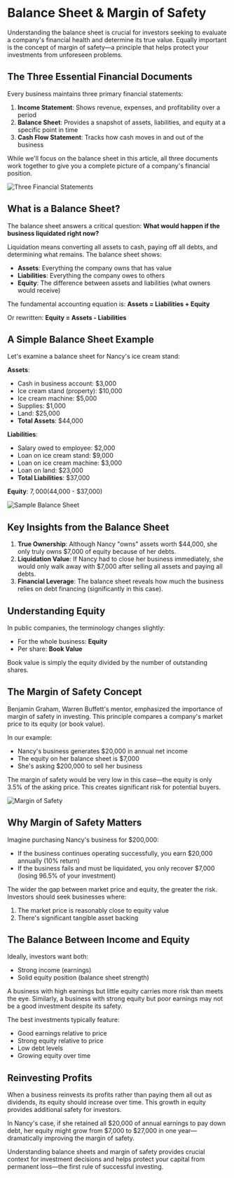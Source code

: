 # Balance Sheet & Margin of Safety

Understanding the balance sheet is crucial for investors seeking to evaluate a company's financial health and determine its true value. Equally important is the concept of margin of safety—a principle that helps protect your investments from unforeseen problems.

## The Three Essential Financial Documents

Every business maintains three primary financial statements:

1. **Income Statement**: Shows revenue, expenses, and profitability over a period
2. **Balance Sheet**: Provides a snapshot of assets, liabilities, and equity at a specific point in time
3. **Cash Flow Statement**: Tracks how cash moves in and out of the business

While we'll focus on the balance sheet in this article, all three documents work together to give you a complete picture of a company's financial position.

![Three Financial Statements](/images/learn/three-financial-statements.svg)

## What is a Balance Sheet?

The balance sheet answers a critical question: **What would happen if the business liquidated right now?**

Liquidation means converting all assets to cash, paying off all debts, and determining what remains. The balance sheet shows:

- **Assets**: Everything the company owns that has value
- **Liabilities**: Everything the company owes to others
- **Equity**: The difference between assets and liabilities (what owners would receive)

The fundamental accounting equation is:
**Assets = Liabilities + Equity**

Or rewritten:
**Equity = Assets - Liabilities**

## A Simple Balance Sheet Example

Let's examine a balance sheet for Nancy's ice cream stand:

**Assets**:
- Cash in business account: $3,000
- Ice cream stand (property): $10,000
- Ice cream machine: $5,000
- Supplies: $1,000
- Land: $25,000
- **Total Assets**: $44,000

**Liabilities**:
- Salary owed to employee: $2,000
- Loan on ice cream stand: $9,000
- Loan on ice cream machine: $3,000
- Loan on land: $23,000
- **Total Liabilities**: $37,000

**Equity**: $7,000 ($44,000 - $37,000)

![Sample Balance Sheet](/images/learn/sample-balance-sheet.svg)

## Key Insights from the Balance Sheet

1. **True Ownership**: Although Nancy "owns" assets worth $44,000, she only truly owns $7,000 of equity because of her debts.
2. **Liquidation Value**: If Nancy had to close her business immediately, she would only walk away with $7,000 after selling all assets and paying all debts.
3. **Financial Leverage**: The balance sheet reveals how much the business relies on debt financing (significantly in this case).

## Understanding Equity

In public companies, the terminology changes slightly:
- For the whole business: **Equity**
- Per share: **Book Value**

Book value is simply the equity divided by the number of outstanding shares.

## The Margin of Safety Concept

Benjamin Graham, Warren Buffett's mentor, emphasized the importance of margin of safety in investing. This principle compares a company's market price to its equity (or book value).

In our example:
- Nancy's business generates $20,000 in annual net income
- The equity on her balance sheet is $7,000
- She's asking $200,000 to sell her business

The margin of safety would be very low in this case—the equity is only 3.5% of the asking price. This creates significant risk for potential buyers.

![Margin of Safety](/images/learn/margin-of-safety.svg)

## Why Margin of Safety Matters

Imagine purchasing Nancy's business for $200,000:
- If the business continues operating successfully, you earn $20,000 annually (10% return)
- If the business fails and must be liquidated, you only recover $7,000 (losing 96.5% of your investment)

The wider the gap between market price and equity, the greater the risk. Investors should seek businesses where:
1. The market price is reasonably close to equity value
2. There's significant tangible asset backing

## The Balance Between Income and Equity

Ideally, investors want both:
- Strong income (earnings)
- Solid equity position (balance sheet strength)

A business with high earnings but little equity carries more risk than meets the eye. Similarly, a business with strong equity but poor earnings may not be a good investment despite its safety.

The best investments typically feature:
- Good earnings relative to price
- Strong equity relative to price
- Low debt levels
- Growing equity over time

## Reinvesting Profits

When a business reinvests its profits rather than paying them all out as dividends, its equity should increase over time. This growth in equity provides additional safety for investors.

In Nancy's case, if she retained all $20,000 of annual earnings to pay down debt, her equity might grow from $7,000 to $27,000 in one year—dramatically improving the margin of safety.

Understanding balance sheets and margin of safety provides crucial context for investment decisions and helps protect your capital from permanent loss—the first rule of successful investing.